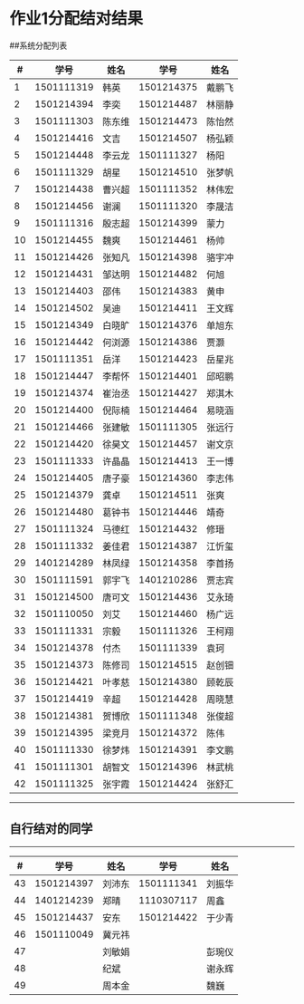 作业1分配结对结果
===============

##系统分配列表

\# |   学号  |姓名|   学号 | 姓名 
--|---------|----|--------|----
1|1501111319|韩英|1501214375|戴鹏飞
2|1501214394|李奕|1501214487|林丽静
3|1501111303|陈东维|1501214473|陈怡然
4|1501214416|文吉|1501214507|杨弘颖
5|1501214448|李云龙|1501111327|杨阳
6|1501111329|胡星|1501214510|张梦帆
7|1501214438|曹兴超|1501111352|林伟宏
8|1501214456|谢澜|1501111320|李晟洁
9|1501111316|殷志超|1501214399|蒙力
10|1501214455|魏爽|1501214461|杨帅
11|1501214426|张知凡|1501214398|骆宇冲
12|1501214431|邹达明|1501214482|何旭
13|1501214403|邵伟|1501214383|黄申
14|1501214502|吴迪|1501214411|王文辉
15|1501214349|白晓旷|1501214376|单旭东
16|1501214442|何浏源|1501214386|贾灏
17|1501111351|岳洋|1501214423|岳星兆
18|1501214447|李帮怀|1501214401|邱昭鹏
19|1501214374|崔治丞|1501214427|郑淇木
20|1501214400|倪际楠|1501214464|易晓涵
21|1501214466|张建敏|1501111305|张远行
22|1501214420|徐昊文|1501214457|谢文京
23|1501111333|许晶晶|1501214413|王一博
24|1501214405|唐子豪|1501214360|李志伟
25|1501214379|龚卓|1501214511|张爽
26|1501214480|葛钟书|1501214446|靖奇
27|1501111324|马德红|1501214432|修瑨
28|1501111332|姜佳君|1501214387|江忻玺
29|1401214289|林凤绿|1501214358|李首扬
30|1501111591|郭宇飞|1401210286|贾志宾
31|1501214500|唐可文|1501214436|艾永琦
32|1501110050|刘艾|1501214460|杨广远
33|1501111331|宗毅|1501111326|王柯翔
34|1501214378|付杰|1501111339|袁珂
35|1501214373|陈修司|1501214515|赵创钿
36|1501214421|叶孝慈|1501214380|顾乾辰
37|1501214419|辛超|1501214428|周晓慧
38|1501214381|贺博欣|1501111348|张俊超
39|1501214395|梁竞月|1501214372|陈伟
40|1501111330|徐梦炜|1501214391|李文鹏
41|1501111301|胡智文|1501214396|林武桃
42|1501111325|张宇霞|1501214424|张舒汇

----

## 自行结对的同学

----
    
\#|  学号 | 姓名 | 学号| 姓名 
--|---------|----|--------|----
43 |  1501214397 | 刘沛东|  1501111341 | 刘振华
44 |  1401214239 | 郑晴 | 1110307117 | 周鑫 
45 |  1501214437 | 安东 | 1501214422 | 于少青
46 | 1501110049 | 冀元祎 | |
47 |  | 刘敏娟 | | 彭琬仪
48 |  | 纪斌 | | 谢永辉
49 |  | 周本金 | | 魏巍
